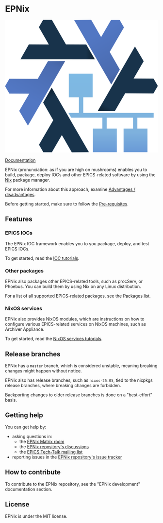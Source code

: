 # EPNix

![](./docs/logo.svg)

[Documentation]

EPNix
(pronunciation: as if you are high on mushrooms)
enables you to build,
package,
deploy IOCs and other EPICS-related software
by using the [Nix] package manager.

For more information about this approach,
examine [Advantages / disadvantages].

Before getting started,
make sure to follow the [Pre-requisites].

## Features

### EPICS IOCs

The EPNix IOC framework enables you to you package,
deploy,
and test EPICS IOCs.

To get started,
read the [IOC tutorials].

### Other packages

EPNix also packages other EPICS-related tools, such as procServ, or Phoebus.
You can build them by using Nix on any Linux distribution.

For a list of all supported EPICS-related packages, see the [Packages list].

### NixOS services

EPNix also provides NixOS modules,
which are instructions
on how to configure various EPICS-related services
on NixOS machines,
such as Archiver Appliance.

To get started,
read the [NixOS services tutorials].

## Release branches

EPNix has a `master` branch,
which is considered unstable,
meaning breaking changes might happen without notice.

EPNix also has release branches,
such as `nixos-25.05`,
tied to the nixpkgs release branches,
where breaking changes are forbidden.

Backporting changes to older release branches is done on a "best-effort" basis.

## Getting help

You can get help by:

-   asking questions in:
    -   the [EPNix Matrix room]
    -   the [EPNix repository's discussions]
    -   the [EPICS Tech-Talk mailing list]
-   reporting issues in the [EPNix repository's issue tracker]

## How to contribute

To contribute to the EPNix repository,
see the "EPNix development" documentation section.

## License

EPNix is under the MIT license.

[Advantages / disadvantages]: https://epics-extensions.github.io/EPNix/nixos-25.05/advantages-disadvantages.html
[Documentation]: https://epics-extensions.github.io/EPNix/
[EPICS Tech-Talk mailing list]: https://epics.anl.gov/tech-talk/
[EPNix Matrix room]: https://matrix.to/#/#epnix:epics-controls.org
[EPNix repository's discussions]: https://github.com/epics-extensions/EPNix/discussions
[EPNix repository's issue tracker]: https://github.com/epics-extensions/EPNix/issues
[IOC tutorials]: https://epics-extensions.github.io/EPNix/nixos-25.05/ioc/tutorials/index.html
[NixOS services tutorials]: https://epics-extensions.github.io/EPNix/nixos-25.05/nixos-services/tutorials/index.html
[Nix]: https://nixos.org/guides/how-nix-works/
[Packages list]: https://epics-extensions.github.io/EPNix/nixos-25.05/pkgs/packages.html
[Pre-requisites]: https://epics-extensions.github.io/EPNix/nixos-25.05/pre-requisites.html
